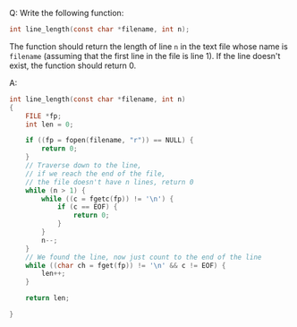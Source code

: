 Q: Write the following function:

```c
int line_length(const char *filename, int n);
```

The function should return the length of line `n` in the text file whose name is
`filename` (assuming that the first line in the file is line 1). If the line
doesn't exist, the function should return 0.

A:

```c
int line_length(const char *filename, int n)
{
    FILE *fp;
    int len = 0;

    if ((fp = fopen(filename, "r")) == NULL) {
        return 0;
    }
    // Traverse down to the line,
    // if we reach the end of the file,
    // the file doesn't have n lines, return 0
    while (n > 1) {
        while ((c = fgetc(fp)) != '\n') {
            if (c == EOF) {
                return 0;
            }
        }
        n--;
    }
    // We found the line, now just count to the end of the line
    while ((char ch = fget(fp)) != '\n' && c != EOF) {
        len++;
    }

    return len;

}
```
